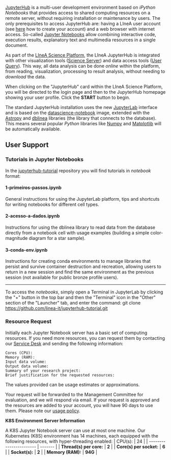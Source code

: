 [JupyterHub](https://jupyter.org/hub) is a multi-user development environment based on _iPython Notebooks_ that provides access to shared computing resources on a remote server, without requiring installation or maintenance by users. The only prerequisites to access JupyterHub are: having a LIneA user account (see [here](../primeiros_passos.md) how to create your account) and a web browser with internet access. So-called [Jupyter Notebooks](https://docs.jupyter.org/en/latest/) allow combining interactive code, execution results, explanatory text and multimedia resources in a single document.

As part of the [LIneA Science Platform](../lsp/index.md), the LIneA JupyterHub is integrated with other visualization tools ([Science Server](../lsp/sci_server.md)) and data access tools ([User Query](../lsp/user_query.md)). This way, all data analysis can be done _online_ within the platform, from reading, visualization, processing to result analysis, without needing to _download_ the data.

When clicking on the "JupyterHub" card within the LIneA Science Platform, you will be directed to the login page and then to the JupyterHub homepage showing your user profile. Click the **START** button to begin.

The standard JupyterHub installation uses the new [JupyterLab](https://jupyterlab.readthedocs.io/en/stable/) interface and is based on the [datascience-notebook](https://github.com/jupyter/docker-stacks) image, extended with the [Astropy](https://www.astropy.org/) and [dblinea](https://dblinea.readthedocs.io/en/latest/index.html) libraries (the library that connects to the database). This means several popular _Python_ libraries like [Numpy](https://numpy.org/) and [Matplotlib](https://matplotlib.org/) will be automatically available.

## User Support
### Tutorials in Jupyter Notebooks
In the [jupyterhub-tutorial](https://github.com/linea-it/jupyterhub-tutorial) repository you will find tutorials in _notebook_ format:

#### 1-primeiros-passos.ipynb
General instructions for using the JupyterLab platform, tips and shortcuts for writing notebooks for different cell types.
#### 2-acesso-a-dados.ipynb
Instructions for using the dblinea library to read data from the database directly from a notebook cell with usage examples (building a simple color-magnitude diagram for a star sample).
#### 3-conda-env.ipynb
Instructions for creating conda environments to manage libraries that persist and survive container destruction and recreation, allowing users to return in a new session and find the same environment as the previous session (not available for public bronze profile users).
***
To access the _notebooks_, simply open a Terminal in JupyterLab by clicking the "+" button in the top bar and then the "Terminal" icon in the "Other" section of the "Launcher" tab, and enter the command:
    git clone https://github.com/linea-it/jupyterhub-tutorial.git

### Resource Request
Initially each Jupyter Notebook server has a basic set of computing resources. If you need more resources, you can request them by contacting our [Service Desk](https://docs.linea.org.br/suporte.html) and sending the following information:

```
Cores (CPU):
Memory (RAM):
Input data volume:
Output data volume:
Summary of your research project:
Brief justification for the requested resources:
```
The values provided can be usage estimates or approximations.

Your request will be forwarded to the Management Committee for evaluation, and we will respond via email. If your request is approved and the resources are added to your account, you will have 90 days to use them. Please note our [usage policy](https://docs.linea.org.br/politicas.html#reconhecimento-de-uso-dos-recursos-computacionais-do-linea).

**K8S Environment Server Information**

A K8S Jupyter Notebook server can use at most one machine. Our Kubernetes (K8S) environment has 14 machines, each equipped with the following resources, with hyper-threading enabled:
| CPU(s):                 | 24      |
| ----------------------- | ------- |
| **Thread(s) per core:** | **2**   |
| **Core(s) per socket:** | **6**   |
| **Socket(s):**          | **2**   |
| **Memory (RAM):**       | **94G** |

